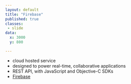 ```yaml
---
layout: default
title: "Firebase"
published: true
classes:
 - slide
data:
  x: 3000
  y: 800

---
```


* cloud hosted service
* designed to power real-time, collaborative applications
* REST API, with JavaScript and Objective-C SDKs
* [Firebase](https://www.firebase.com/)
